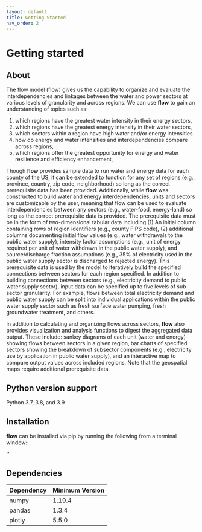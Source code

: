 ```yaml
---
layout: default
title: Getting Started
nav_order: 2
---
```



# Getting started
## About
The flow model (flow) gives us the capability to organize and evaluate the interdependencies and linkages between the water and power sectors at various levels of granularity and across regions. We can use **flow** to gain an understanding of topics such as:
1. which regions have the greatest water intensity in their energy sectors,
2. which regions have the greatest energy intensity in their water sectors,
3. which sectors within a region have high water and/or energy intensities
4. how do energy and water intensities and interdependencies compare across regions,
5. which regions offer the greatest opportunity for energy and water resilience and efficiency enhancement,

Though **flow** provides sample data to run water and energy data for each county of the US, it can be extended to function for any set of regions (e.g., province, country, zip code, neighborhood) so long as the correct prerequisite data has been provided. Additionally, while **flow** was constructed to build water and energy interdependencies, units and sectors are customizable by the user, meaning that flow can be used to evaluate interdependencies between any sectors (e.g., water-food, energy-land) so long as the correct prerequisite data is provided. The prerequisite data must be in the form of two-dimensional tabular data including (1) An initial column containing rows of region identifiers (e.g., county FIPS code), (2) additional columns documenting initial flow values (e.g., water withdrawals to the public water supply), intensity factor assumptions (e.g., unit of energy required per unit of water withdrawn in the public water supply), and source/discharge fraction assumptions (e.g., 35% of electricity used in the public water supply sector is discharged to rejected energy). This prerequisite data is used by the model to iteratively build the specified connections between sectors for each region specified. In addition to building connections between sectors (e.g., electricity demand to public water supply sector), input data can be specified up to five levels of sub-sector granularity. For example, flows between total electricity demand and public water supply can be split into individual applications within the public water supply sector such as fresh surface water pumping, fresh groundwater treatment, and others.

In addition to calculating and organizing flows across sectors, **flow** also provides visualization and analysis functions to digest the aggregated data output. These include: sankey diagrams of each unit (water and energy) showing flows between sectors in a given region, bar charts of specified sectors showing the breakdown of subsector components (e.g., electricity use by application in public water supply), and an interactive map to compare output values across included regions. Note that the geospatial maps require additional prerequisite data.


## Python version support

Python 3.7, 3.8, and 3.9


## Installation

**flow** can be installed via pip by running the following from a terminal window::

'<pip install flow>'

## Dependencies

| Dependency | Minimum Version  |
|:-----------|:-----------------|
|numpy       | 1.19.4           |
|pandas      | 1.3.4            |
|plotly      | 5.5.0            |
